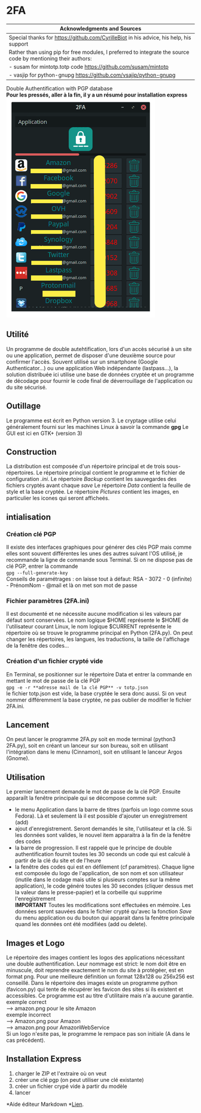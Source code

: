 # 2FA
|Acknowledgments and Sources|
|--------------------------------|
|Special thanks for https://github.com/CyrilleBiot in his advice, his help, his support|
|Rather than using pip for free modules, I preferred to integrate the source code by mentioning their authors:|
|- susam for mintotp.totp code https://github.com/susam/mintotp|
|- vasjip for python-gnupg https://github.com/vsajip/python-gnupg|

Double Authentification with PGP database  
**Pour les pressés, aller à la fin, il y a un résumé pour installation express**  
![interface](https://github.com/VanilleAngeles/2FA/blob/master/2FA.gif?raw=true)

## Utilité
Un programme de double autehtification, lors d'un accès sécurisé à un site ou une application, permet de disposer d'une deuxième source pour confirmer l'accès. Souvent utilisé sur un smartphone (Google Authenticator...)  ou une application Web indépendante (lastpass...), la solution distribuée ici utilise une base de données cryptée et un programme de décodage pour fournir le code final de déverrouillage de l'application ou du site sécurisé.

## Outillage
Le programme est écrit en Python version 3.
Le cryptage utilise celui généralement fourni sur les machines Linux à savoir la commande **gpg**
Le GUI est ici en GTK+ (version 3)

## Construction
La distribution est composée d'un répertoire principal et de trois sous-répertoires.
Le répertoire principal contient le programme et le fichier de configuration *.ini*.
Le répertoire *Backup* contient les sauvegardes des fichiers cryptés avant chaque *save*
Le répertoire *Data* contient la feuille de style et la base cryptée.
Le répertoire *Pictures* contient les images, en particulier les icones qui seront afficheés.

## intialisation
### Création clé PGP
Il existe des interfaces graphiques pour générer des clés PGP mais comme elles sont souvent différentes les unes des autres suivant l'OS utilisé, je recommande la ligne de commande sous Terminal.
Si on ne dispose pas de clé PGP, entrer la commande  
`gpg --full-generate-key`  
Conseils de paramétrages : on laisse tout à défaut: RSA - 3072 - 0 (infinite) - PrénomNom - @mail et là on met son mot de passe
### Fichier paramètres (2FA.ini)
Il est documenté et ne nécessite aucune modification si les valeurs par défaut sont conservées. Le nom logique $HOME représente le $HOME de l'utilisateur courant Linux, le nom logique $CURRENT représente le répertoire où se trouve le programme principal en Python (2FA.py). On peut changer les répertoires, les langues, les traductions, la taille de l'affichage de la fenêtre des codes...
### Création d'un fichier crypté vide
En Terminal, se positionner sur le répertoire Data et entrer la commande en mettant le mot de passe de la clé PGP  
`gpg -e -r **adresse mail de la clé PGP** -v totp.json`  
le fichier totp.json est vide, la base cryptée le sera donc aussi. Si on veut nommer différemment la base cryptée, ne pas oublier de modifier le fichier 2FA.ini.

## Lancement
On peut lancer le programme 2FA.py soit en mode terminal (python3 2FA.py), soit en créant un lanceur sur son bureau, soit en utilisant l'intégration dans le menu (Cinnamon), soit en utilisant le lanceur Argos (Gnome).

## Utilisation
Le premier lancement demande le mot de passe de la clé PGP.
Ensuite apparaiît la fenêtre principale qui se décompose comme suit:
- le menu Application dans la barre de titres (parfois un logo comme sous Fedora). Là et seulement là il est possible d'ajouter un enregistrement (add)
- ajout d'enregistrement. Seront demandés le site, l'utilisateur et la clé. Si les données sont valides, le nouvel item apparaitra à la fin de la fenêtre des codes
- la barre de progression. Il est rappelé que le principe de double authentification fournit toutes les 30 seconds un code qui est calculé à partir de la clé du site et de l'heure
- la fenêtre des codes qui est en défilement (cf paramètres). Chaque ligne est composée du logo de l'application, de son nom et son utilisateur (inutile dans le codage mais utile si plusieurs comptes sur la même application), le code généré toutes les 30 secondes (cliquer dessus met la valeur dans le presse-papier) et la corbeille qui supprime l'enregistrement  
**IMPORTANT** Toutes les modifications sont effectuées en mémoire. Les données seront sauvées dans le fichier crypté qu'avec la fonction *Save* du menu application ou du bouton qui apparait dans la fenêtre principale quand les données ont été modifiées (add ou delete).

## Images et Logo
Le répertoire des images contient les logos des applications nécessitant une double authentification.
Leur nommage est strict: le nom doit être en minuscule, doit reprendre exactement le nom du site à protégéer, est en format png. Pour une meilleure définition un format 128x128 ou 256x256 est conseillé. Dans le répertoire des images existe un programme python (favicon.py) qui tente de récupérer les favicon des sites si ils existent et accessibles. Ce programme est au titre d'utilitaire mais n'a aucune garantie.
exemple correct  
  --> amazon.png pour le site Amazon  
exemple incorrect  
  --> Amazon.png pour Amazon  
  --> amazon.png pour AmazonWebService  
Si un  logo n'esite pas, le programme le rempace pas son initiale (A dans le cas précédent).

## Installation Express
1. charger le ZIP et l'extraire où on veut
2. créer une clé pgp (on peut utiliser une clé existante)
3. créer un fichier crypé vide à partir du modèle
4. lancer

*Aide éditeur Markdown  *[Lien](https://www.ionos.fr/digitalguide/sites-internet/developpement-web/markdown/).
